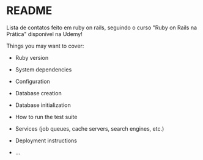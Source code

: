 # README

Lista de contatos feito em ruby on rails, seguindo o curso "Ruby on Rails na Prática" disponível na Udemy!

Things you may want to cover:

* Ruby version

* System dependencies

* Configuration

* Database creation

* Database initialization

* How to run the test suite

* Services (job queues, cache servers, search engines, etc.)

* Deployment instructions

* ...
